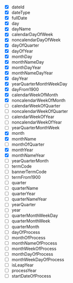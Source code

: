 - [x] dateId
- [x] dateType
- [x] fullDate
- [x] day
- [x] dayName
- [x] calendarDayOfWeek
- [x] noncalendarDayOfWeek
- [x] dayOfQuarter
- [x] dayOfYear
- [x] monthDay
- [x] monthNameDay
- [x] monthDayYear
- [x] monthNameDayYear
- [x] dayYear
- [x] yearQuarterMonthWeekDay
- [x] dayFrom1900
- [x] calendarWeekOfMonth
- [x] noncalendarWeekOfMonth
- [ ] calendarWeekOfQuarter
- [ ] noncalendarWeekOfQuarter
- [ ] calendarWeekOfYear
- [ ] noncalendarWeekOfYear
- [ ] yearQuarterMonthWeek
- [x] month
- [x] monthName
- [ ] monthOfQuarter
- [x] monthYear
- [x] monthNameYear
- [ ] yearQuarterMonth
- [ ] termCode
- [ ] bannerTermCode
- [ ] termFrom1900
- [ ] quarter
- [ ] quarterName
- [ ] quarterYear
- [ ] quarterNameYear
- [ ] yearQuarter
- [ ] year
- [ ] quarterMonthWeekDay
- [ ] quarterMonthWeek
- [ ] quarterMonth
- [ ] dayOfProcess
- [ ] monthOfProcess
- [ ] monthNameOfProcess
- [ ] monthWeekOfProcess
- [ ] monthDayOfProcess
- [ ] monthWeekDayOfProcess
- [ ] isLeapYear
- [ ] processYear
- [ ] startDateOfProcess
